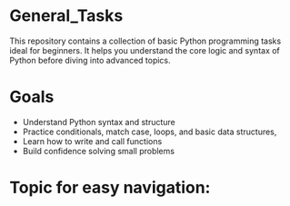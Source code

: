 # General_Tasks
This repository contains a collection of basic Python programming tasks ideal for beginners. It helps you understand the core logic and syntax of Python before diving into advanced topics.

# Goals
- Understand Python syntax and structure
- Practice conditionals, match case, loops, and basic data structures, 
- Learn how to write and call functions
- Build confidence solving small problems

 # Topic for easy navigation:
